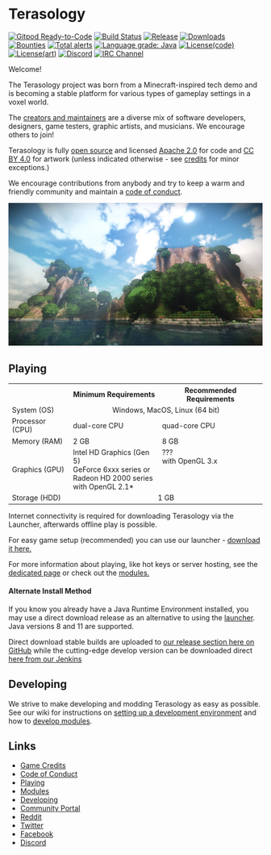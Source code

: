 # Terasology

[![Gitpod Ready-to-Code](https://img.shields.io/badge/Gitpod-ready--to--code-blue?logo=gitpod)](https://gitpod.io/#https://github.com/MovingBlocks/Terasology)
[![Build Status](http://jenkins.terasology.org/job/Terasology/badge/icon)](http://jenkins.terasology.org/job/Terasology/)
[![Release](https://img.shields.io/github/release/MovingBlocks/Terasology.svg)](../../releases/latest)
[![Downloads](https://img.shields.io/github/downloads/MovingBlocks/Terasology/total.svg "Downloads")](../../releases/latest)
[![Bounties](https://img.shields.io/bountysource/team/MovingBlocks/activity.svg)](https://www.bountysource.com/teams/MovingBlocks)
[![Total alerts](https://img.shields.io/lgtm/alerts/g/MovingBlocks/Terasology.svg?logo=lgtm&logoWidth=18)](https://lgtm.com/projects/g/MovingBlocks/Terasology/alerts/)
[![Language grade: Java](https://img.shields.io/lgtm/grade/java/g/MovingBlocks/Terasology.svg?logo=lgtm&logoWidth=18)](https://lgtm.com/projects/g/MovingBlocks/Terasology/context:java)
[![License(code)](https://img.shields.io/badge/license(code)-Apache%202.0-blue.svg)](http://www.apache.org/licenses/LICENSE-2.0)
[![License(art)](https://img.shields.io/badge/license(art)-CC%20BY%204.0-blue.svg)](http://creativecommons.org/licenses/by/4.0/)
[![Discord](https://img.shields.io/discord/270264625419911192.svg?label=discord)](http://discord.gg/Terasology)
[![IRC Channel](https://img.shields.io/badge/irc-%23terasology-blue.svg "IRC (Outdated)")](https://webchat.freenode.net/?channels=terasology)

Welcome!

The Terasology project was born from a Minecraft-inspired tech demo and is becoming a stable platform for various types of gameplay settings in a voxel world.

The [creators and maintainers](https://github.com/MovingBlocks/Terasology/blob/develop/docs/Credits.md) are a diverse mix of software developers, designers, game testers, graphic artists, and musicians. We encourage others to join!

Terasology is fully [open source](https://github.com/MovingBlocks/Terasology) and licensed [Apache 2.0](http://www.apache.org/licenses/LICENSE-2.0.html) for code and [CC BY 4.0](http://creativecommons.org/licenses/by/4.0/) for artwork (unless indicated otherwise - see [credits](docs/Credits.md) for minor exceptions.)

We encourage contributions from anybody and try to keep a warm and friendly community and maintain a [code of conduct](https://github.com/MovingBlocks/Terasology/blob/develop/docs/CODE_OF_CONDUCT.md).

![Terasology](/docs/images/menuBackground.jpg "Terasology")


## Playing

<table>
    <tr>
        <td></td>
        <th>Minimum Requirements</th>
        <th>Recommended Requirements</th>
    </tr>
    <tr>
        <td>System (OS)</td>
        <td colspan="2" align="center">Windows, MacOS, Linux (64 bit)</td>
    </tr>
    <tr>
        <td>Processor (CPU)</td>
        <td>dual-core CPU</td>
        <td>quad-core CPU</td>
    </tr>
    <tr>
        <td>Memory (RAM)</td>
        <td>2 GB</td>
        <td>8 GB</td>
    </tr>
    <tr>
        <td>Graphics (GPU)</td>
        <td style="vertical-align:top">
            Intel HD Graphics (Gen 5)<br/>
            GeForce 6xxx series or<br/>
            Radeon HD 2000 series <br/>
            with OpenGL 2.1*
        </td>
        <td  style="vertical-align:top">
            ??? <br/>
            with OpenGL 3.x
        </td>
    </tr>
    <tr>
        <td>Storage (HDD)</td>
        <td colspan="2" align="center">1 GB</td>
    </tr>
</table>

Internet connectivity is required for downloading Terasology via the Launcher, afterwards offline play is possible.

For easy game setup (recommended) you can use our launcher - [download it here.](https://github.com/MovingBlocks/TerasologyLauncher/releases)

For more information about playing, like hot keys or server hosting, see the [dedicated page](docs/Playing.md) or check out the [modules.](docs/Modules.md)


#### Alternate Install Method

If you know you already have a Java Runtime Environment installed, you may use a direct download release as an alternative to using the [launcher](https://github.com/MovingBlocks/TerasologyLauncher/releases). Java versions 8 and 11 are supported.

Direct download stable builds are uploaded to [our release section here on GitHub](https://github.com/MovingBlocks/Terasology/releases) while the cutting-edge develop version can be downloaded direct [here from our Jenkins](http://jenkins.terasology.org/job/DistroOmega/lastSuccessfulBuild/artifact/distros/omega/build/distributions/TerasologyOmega.zip)


## Developing

We strive to make developing and modding Terasology as easy as possible.  See our wiki for instructions on [setting up a development environment](https://github.com/MovingBlocks/Terasology/wiki/Dev-Setup) and how to [develop modules](https://github.com/MovingBlocks/Terasology/wiki/Developing-Modules).


## Links

* [Game Credits](docs/Credits.md)
* [Code of Conduct](docs/CODE_OF_CONDUCT.md)
* [Playing](docs/Playing.md)
* [Modules](docs/Modules.md)
* [Developing](https://github.com/MovingBlocks/Terasology/wiki)
* [Community Portal](http://forum.terasology.org)
* [Reddit](http://www.reddit.com/r/Terasology)
* [Twitter](https://twitter.com/Terasology)
* [Facebook](http://www.facebook.com/pages/Terasology/248329655219905)
* [Discord](https://discord.gg/4uKbB8J)
